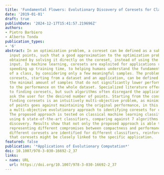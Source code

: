 ```yaml
---
title: 'Fundamental Flowers: Evolutionary Discovery of Coresets for Classification'
date: '2019-01-01'
draft: true
publishDate: '2024-12-17T15:41:57.219696Z'
authors:
- Pietro Barbiero
- Alberto Tonda
publication_types:
- '6'
abstract: In an optimization problem, a coreset can be defined as a subset of the
  input points, such that a good approximation to the optimization problem can be
  obtained by solving it directly on the coreset, instead of using the whole original
  input. In machine learning, coresets are exploited for applications ranging from
  speeding up training time, to helping humans understand the fundamental properties
  of a class, by considering only a few meaningful samples. The problem of discovering
  coresets, starting from a dataset and an application, can be defined as identifying
  the minimal amount of samples that do not significantly lower performance with respect
  to the performance on the whole dataset. Specialized literature offers several approaches
  to finding coresets, but such algorithms often disregard the application, or explicitly
  ask the user for the desired number of points. Starting from the consideration that
  finding coresets is an intuitively multi-objective problem, as minimizing the number
  of points goes against maintaining the original performance, in this paper we propose
  a multi-objective evolutionary approach to identifying coresets for classification.
  The proposed approach is tested on classical machine learning classification benchmarks,
  using 6 state-of-the-art classifiers, comparing against 7 algorithms for coreset
  discovery. Results show that not only the proposed approach is able to find coresets
  representing different compromises between compactness and performance, but that
  different coresets are identified for different classifiers, reinforcing the assumption
  that coresets might be closely linked to the specific application.
featured: false
publication: '*Applications of Evolutionary Computation*'
doi: 10.1007/978-3-030-16692-2_37
links:
- name: URL
  url: https://doi.org/10.1007/978-3-030-16692-2_37
---
```


